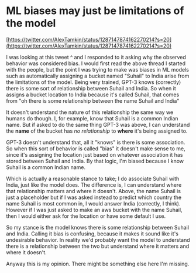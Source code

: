 # ML biases may just be limitations of the model

[https://twitter.com/AlexTamkin/status/1287147874162270214?s=20](https://twitter.com/AlexTamkin/status/1287147874162270214?s=20)

I was looking at this tweet ^ and I responded to it asking why the observed behavior was considered bias. I would first read the above thread I started with the people, but the point I was trying to make was biases in ML models such as automatically assigning a bucket named "Suhail" to India arise from the limitations of the model. Being very trained, GPT-3 knows (correctly) there is some sort of relationship between Suhail and India. So when it assigns a bucket location to India because it's called Suhail, that comes from "oh there is some relationship between the name Suhail and India"

It doesn't understand the nature of this relationship the same way we humans do though. I, for example, know that Suhail is a common Indian name. But if asked to do the same thing GPT-3 was above, I can understand the **name** of the bucket has *no relationship* to **where** it's being assigned to.

GPT-3 doesn't understand that, all it "knows" is there is some association. So when this sort of behavior is called "bias" it doesn't make sense to me, since it's assigning the location just based on whatever association it has stored between Suhail and India. By that logic, I'm biased because I know Suhail is a common Indian name.

Which is actually a reasonable stance to take; I do associate Suhail with India, just like the model does. The difference is, I can understand where that relationship matters and where it doesn't. Above, the name Suhail is just a placeholder but if I was asked instead to predict which country the name Suhail is most common in, I would answer India (correctly, I think). However if I was just asked to make an aws bucket with the name Suhail, then I would either ask for the location or have some default I use.

So my stance is the model knows there is some relationship between Suhail and India. Calling it bias is confusing, because it makes it sound like it's undesirable behavior. In reality we'd probably want the model to understand there is a relationship between the two but understand where it matters and where it doesn't.

Anyway this is my opinion. There might be something else here I'm missing.